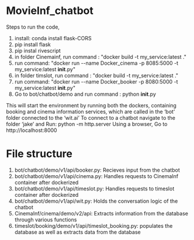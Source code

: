 # MovieInf_chatbot

Steps to run the code,
1. install: conda install flask-CORS
2. pip install flask
3. pip instal rivescript
4. in folder Cinemainf, run command : "docker build -t my_service:latest ."
5. run command: "docker run --name Docker_cinema -p 8085:5000 -t my_service:latest __init__.py"
6. in folder timslot, run command : "docker build -t my_service:latest ."
7. run command: "docker run --name Docker_booker -p 8080:5000 -t my_service:latest __init__.py" 
8. Go to bot/chatbot/demo and run command : python __init__.py

This will start the environment by running both the dockers, containing booking and cinema information services, which are called in the ‘bot’ folder connected to the ‘wit.ai’
To connect to a chatbot navigate to the folder ‘jake’ and Run: python -m http.server
Using a browser, Go to http://localhost:8000


# File structure 
1. bot/chatbot/demo/v1/api/booker.py: Recieves input from the chatbot
2. bot/chatbot/demo/v1/api/cinema.py: Handles requests to CinemaInf container after dockerized
3. bot/chatbot/demo/v1/api/timeslot.py: Handles requests to timeslot container after dockerized
4. bot/chatbot/demo/v1/api/wit.py: Holds the conversation logic of the chatbot 
5. CinemaInf/cinema/demo/v2/api: Extracts information from the database through various functions
6. timeslot/booking/demo/v1/api/timeslot_booking.py: populates the database as well as extracts data from the database
